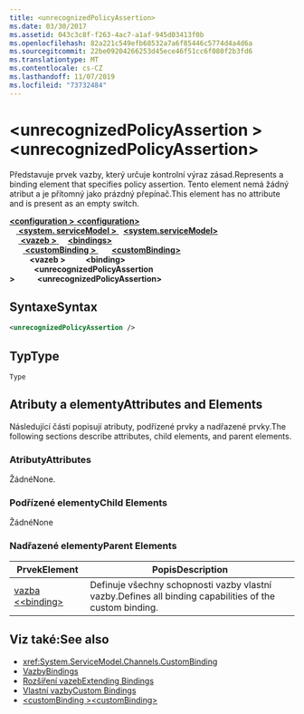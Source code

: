 ```yaml
---
title: <unrecognizedPolicyAssertion>
ms.date: 03/30/2017
ms.assetid: 043c3c8f-f263-4ac7-a1af-945d03413f0b
ms.openlocfilehash: 82a221c549efb68532a7a6f85446c5774d4a4d6a
ms.sourcegitcommit: 22be09204266253d45ece46f51cc6f080f2b3fd6
ms.translationtype: MT
ms.contentlocale: cs-CZ
ms.lasthandoff: 11/07/2019
ms.locfileid: "73732484"
---
```

# <a name="unrecognizedpolicyassertion"></a><span data-ttu-id="5f28f-101">\<unrecognizedPolicyAssertion ></span><span class="sxs-lookup"><span data-stu-id="5f28f-101">\<unrecognizedPolicyAssertion></span></span>
<span data-ttu-id="5f28f-102">Představuje prvek vazby, který určuje kontrolní výraz zásad.</span><span class="sxs-lookup"><span data-stu-id="5f28f-102">Represents a binding element that specifies policy assertion.</span></span> <span data-ttu-id="5f28f-103">Tento element nemá žádný atribut a je přítomný jako prázdný přepínač.</span><span class="sxs-lookup"><span data-stu-id="5f28f-103">This element has no attribute and is present as an empty switch.</span></span>  
  
<span data-ttu-id="5f28f-104">[ **\<configuration >** ](../configuration-element.md) </span><span class="sxs-lookup"><span data-stu-id="5f28f-104">[**\<configuration>**](../configuration-element.md)</span></span>\
<span data-ttu-id="5f28f-105">&nbsp; &nbsp;[ **\<system. serviceModel >** ](system-servicemodel.md) </span><span class="sxs-lookup"><span data-stu-id="5f28f-105">&nbsp;&nbsp;[**\<system.serviceModel>**](system-servicemodel.md)</span></span>\
<span data-ttu-id="5f28f-106">&nbsp;&nbsp;&nbsp;&nbsp;[ **\<vazeb >** ](bindings.md)</span><span class="sxs-lookup"><span data-stu-id="5f28f-106">&nbsp;&nbsp;&nbsp;&nbsp;[**\<bindings>**](bindings.md)</span></span>\
<span data-ttu-id="5f28f-107">&nbsp;&nbsp;&nbsp;&nbsp;&nbsp;&nbsp;[ **\<customBinding >** ](custombinding.md)</span><span class="sxs-lookup"><span data-stu-id="5f28f-107">&nbsp;&nbsp;&nbsp;&nbsp;&nbsp;&nbsp;[**\<customBinding>**](custombinding.md)</span></span>\
<span data-ttu-id="5f28f-108">&nbsp;&nbsp;&nbsp;&nbsp;&nbsp;&nbsp;&nbsp;&nbsp; **\<vazeb >** </span><span class="sxs-lookup"><span data-stu-id="5f28f-108">&nbsp;&nbsp;&nbsp;&nbsp;&nbsp;&nbsp;&nbsp;&nbsp;**\<binding>**</span></span>\
<span data-ttu-id="5f28f-109">&nbsp;&nbsp;&nbsp;&nbsp;&nbsp;&nbsp;&nbsp;&nbsp;&nbsp;&nbsp; **\<unrecognizedPolicyAssertion >**</span><span class="sxs-lookup"><span data-stu-id="5f28f-109">&nbsp;&nbsp;&nbsp;&nbsp;&nbsp;&nbsp;&nbsp;&nbsp;&nbsp;&nbsp;**\<unrecognizedPolicyAssertion>**</span></span>  
  
## <a name="syntax"></a><span data-ttu-id="5f28f-110">Syntaxe</span><span class="sxs-lookup"><span data-stu-id="5f28f-110">Syntax</span></span>  
  
```xml  
<unrecognizedPolicyAssertion />
```  
  
## <a name="type"></a><span data-ttu-id="5f28f-111">Typ</span><span class="sxs-lookup"><span data-stu-id="5f28f-111">Type</span></span>  
 `Type`  
  
## <a name="attributes-and-elements"></a><span data-ttu-id="5f28f-112">Atributy a elementy</span><span class="sxs-lookup"><span data-stu-id="5f28f-112">Attributes and Elements</span></span>  
 <span data-ttu-id="5f28f-113">Následující části popisují atributy, podřízené prvky a nadřazené prvky.</span><span class="sxs-lookup"><span data-stu-id="5f28f-113">The following sections describe attributes, child elements, and parent elements.</span></span>  
  
### <a name="attributes"></a><span data-ttu-id="5f28f-114">Atributy</span><span class="sxs-lookup"><span data-stu-id="5f28f-114">Attributes</span></span>  
 <span data-ttu-id="5f28f-115">Žádné</span><span class="sxs-lookup"><span data-stu-id="5f28f-115">None.</span></span>  
  
### <a name="child-elements"></a><span data-ttu-id="5f28f-116">Podřízené elementy</span><span class="sxs-lookup"><span data-stu-id="5f28f-116">Child Elements</span></span>  
 <span data-ttu-id="5f28f-117">Žádné</span><span class="sxs-lookup"><span data-stu-id="5f28f-117">None</span></span>  
  
### <a name="parent-elements"></a><span data-ttu-id="5f28f-118">Nadřazené elementy</span><span class="sxs-lookup"><span data-stu-id="5f28f-118">Parent Elements</span></span>  
  
|<span data-ttu-id="5f28f-119">Prvek</span><span class="sxs-lookup"><span data-stu-id="5f28f-119">Element</span></span>|<span data-ttu-id="5f28f-120">Popis</span><span class="sxs-lookup"><span data-stu-id="5f28f-120">Description</span></span>|  
|-------------|-----------------|  
|[<span data-ttu-id="5f28f-121">vazba \<</span><span class="sxs-lookup"><span data-stu-id="5f28f-121">\<binding></span></span>](bindings.md)|<span data-ttu-id="5f28f-122">Definuje všechny schopnosti vazby vlastní vazby.</span><span class="sxs-lookup"><span data-stu-id="5f28f-122">Defines all binding capabilities of the custom binding.</span></span>|  
  
## <a name="see-also"></a><span data-ttu-id="5f28f-123">Viz také:</span><span class="sxs-lookup"><span data-stu-id="5f28f-123">See also</span></span>

- <xref:System.ServiceModel.Channels.CustomBinding>
- [<span data-ttu-id="5f28f-124">Vazby</span><span class="sxs-lookup"><span data-stu-id="5f28f-124">Bindings</span></span>](../../../wcf/bindings.md)
- [<span data-ttu-id="5f28f-125">Rozšíření vazeb</span><span class="sxs-lookup"><span data-stu-id="5f28f-125">Extending Bindings</span></span>](../../../wcf/extending/extending-bindings.md)
- [<span data-ttu-id="5f28f-126">Vlastní vazby</span><span class="sxs-lookup"><span data-stu-id="5f28f-126">Custom Bindings</span></span>](../../../wcf/extending/custom-bindings.md)
- [<span data-ttu-id="5f28f-127">\<customBinding ></span><span class="sxs-lookup"><span data-stu-id="5f28f-127">\<customBinding></span></span>](custombinding.md)
